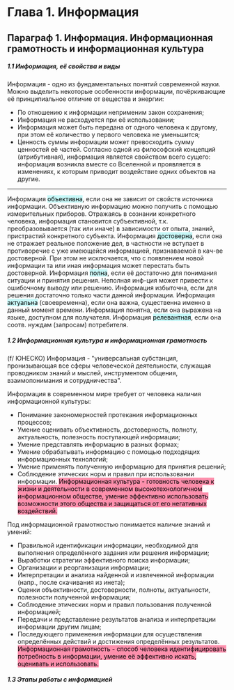 # Глава 1. Информация
## Параграф 1. Информация. Информационная грамотность и информационная культура
##### 1.1 Информация, её свойства и виды
Информация - одно из фундаментальных понятий современной науки.
Можно выделить некоторые особенности информации, почёркивающие её принципиальное отличие от вещества и энергии:
- По отношению к информации неприменим закон сохранения;
- Информация не расходуется при её использовании;
- Информация может быть передана от одного человека к другому, при этом её количество у первого человека не уменьшится;
- Ценность суммы информации может превосходить сумму ценностей её частей.
Согласно одной из философский концепций (атрибутивная), информация является свойством всего сущего: информация возникла вместе со Вселенной и проявляется в изменениях, к которым приводит воздействие одних объектов на другие.

---
Информация <mark style="background: #ABF7F7A6;">объективна</mark>, если она не зависит от свойств источника информации. Объективную информацию можно получить с помощью измерительных приборов. Отражаясь в сознании конкретного человека, информация становится субъективной, т.к. преобразовывается (так или иначе) в зависимости от опыта, знаний, пристрастий конкретного субъекта.
Информация <mark style="background: #ABF7F7A6;">достоверна</mark>, если она не отражает реальное положение дел, в частности не вступает в противоречие с уже имеющейся информацией, признаваемой в кач-ве достоверной. При этом не исключается, что с появлением новой информации та или иная информация может перестать быть достоверной.
Информация <mark style="background: #ABF7F7A6;">полна</mark>, если её достаточно для понимания ситуации и принятия решения. Неполная инф-ция может привести к ошибочному выводу или решению. Информация избыточна, если для решения достаточно только части данной информации.
Информация <mark style="background: #ABF7F7A6;">актуальна</mark> (своевременна), если она важна, существенна именно в данный момент времени.
Информация понятна, если она выражена на языке, доступном для получателя.
Информация <mark style="background: #ABF7F7A6;">релевантная</mark>, если она соотв. нуждам (запросам) потребителя.

##### 1.2 Информационная культура и информационная грамотность

(f/ ЮНЕСКО) Информация - "универсальная субстанция, пронизывающая все сферы человеческой деятельности, служащая проводником знаний и мыслей, инструментом общения, взаимопонимания и сотрудничества".

Информация в современном мире требует от человека наличия информационной культуры:
- Понимание закономерностей протекания информационных процессов;
- Умение оценивать объективность, достоверность, полноту, актуальность, полезность поступающей информации;
- Умение представлять информацию в разных формах;
- Умение обрабатывать информацию с помощью подходящих информационных технологий;
- Умение применять полученную информацию для принятия решений;
- Соблюдение этических норм и правил при использовании информации.
<mark style="background: #FF5582A6;">Информационная культура - готовность человека к жизни и деятельности в современном высокотехнологичном информационном обществе, умение эффективно использовать возможности этого общества и защищаться от его негативных воздействий.</mark>

Под информационной грамотностью понимается наличие знаний и умений:
- Правильной идентификации информации, необходимой для выполнения определённого задания или решения информации;
- Выработки стратегии эффективного поиска информации;
- Организации и реорганизации информации;
- Интерпретации и анализа найденной и извлеченной информации (напр., после скачивания из инета);
- Оценки объективности, достоверности, полноты, актуальности, полезности полученной информации;
- Соблюдение этических норм и правил пользования полученной информацией;
- Передачи и представление результатов анализа и интерпретации информации другим лицам;
- Последующего применения информации для осуществления определённых действий и достижения определённых результатов.
<mark style="background: #FF5582A6;">Информационная грамотность - способ человека идентифицировать потребность в информации, умение её эффективно искать, оценивать и использовать.</mark>

##### 1.3 Этапы работы с информацией
